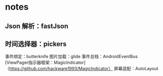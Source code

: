 # notes

Json 解析：fastJson
--
时间选择器：pickers
--
事件绑定：butterknife
图片加载：glide
事件总栈：AndroidEventBus
[ViewPager指示器框架：MagicIndicator]（https://github.com/hackware1993/MagicIndicator）
屏幕适配：AutoLayout
